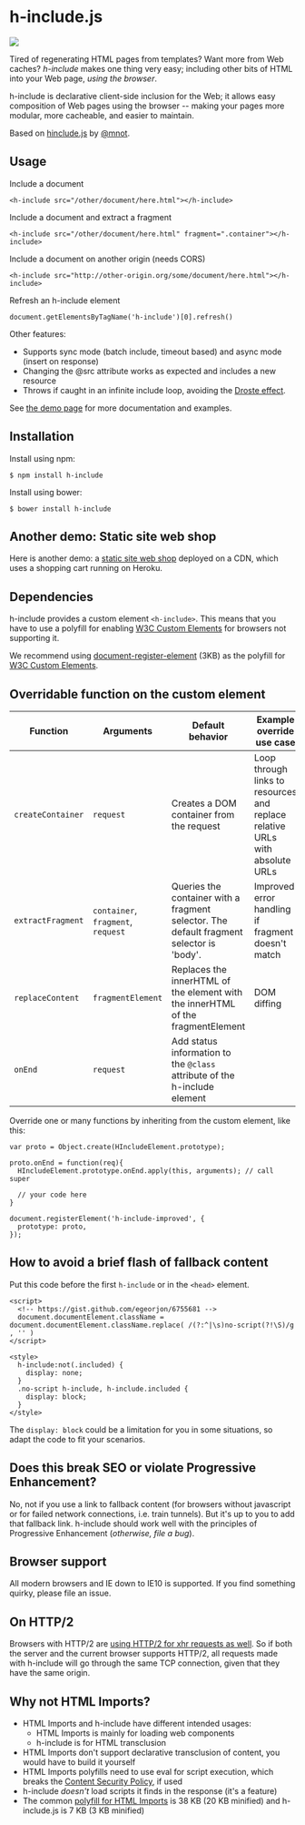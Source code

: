 # h-include.js

<a href="https://travis-ci.org/gustafnk/h-include"><img src="https://secure.travis-ci.org/gustafnk/h-include.png?branch=master"></a>

Tired of regenerating HTML pages from templates? Want more from Web caches?
*h-include* makes one thing very easy; including other bits of HTML into your
Web page, _using the browser_.

h-include is declarative client-side inclusion for the Web; it allows easy
composition of Web pages using the browser -- making your pages more modular,
more cacheable, and easier to maintain. 

Based on [hinclude.js](https://github.com/mnot/hinclude) by [@mnot](https://github.com/mnot/).

## Usage

Include a document

```
<h-include src="/other/document/here.html"></h-include>
```

Include a document and extract a fragment

```
<h-include src="/other/document/here.html" fragment=".container"></h-include>
```

Include a document on another origin (needs CORS)

```
<h-include src="http://other-origin.org/some/document/here.html"></h-include>
```

Refresh an h-include element

```
document.getElementsByTagName('h-include')[0].refresh()
```

Other features:

 - Supports sync mode (batch include, timeout based) and async mode (insert on response)
 - Changing the @src attribute works as expected and includes a new resource
 - Throws if caught in an infinite include loop, avoiding the [Droste effect](https://en.wikipedia.org/wiki/Droste_effect).

See [the demo page](http://gustafnk.github.com/h-include/) for more documentation and
examples.

## Installation

Install using npm:

```shell
$ npm install h-include
```

Install using bower:

```shell
$ bower install h-include
```

## Another demo: Static site web shop

Here is another demo: a [static site web shop](https://github.com/gustafnk/static-web-shop-example) deployed on a CDN, which uses a shopping cart running on Heroku.

## Dependencies

h-include provides a custom element `<h-include>`. This means that you have
to use a polyfill for enabling [W3C Custom Elements](http://w3c.github.io/webcomponents/spec/custom/) for browsers not supporting it.

We recommend using [document-register-element](https://github.com/WebReflection/document-register-element) (3KB) as the polyfill for [W3C Custom Elements](http://w3c.github.io/webcomponents/spec/custom/).

## Overridable function on the custom element

| Function | Arguments | Default behavior | Example override use case                                                     |
|-----------------|------------------------------|------------------------------------------------------------------------------------------|-------------------------------------------------------------------------------|
| `createContainer` | `request` | Creates a DOM container from the request | Loop through links to resources and  replace relative URLs with absolute URLs |
| `extractFragment` | `container`, `fragment`, `request` | Queries the container with a fragment selector. The default fragment selector is 'body'. | Improved error handling if fragment doesn't match |
| `replaceContent`  | `fragmentElement` | Replaces the innerHTML of the element with the innerHTML of the fragmentElement | DOM diffing |
| `onEnd`  | `request` | Add status information to the `@class` attribute of the h-include element | |

Override one or many functions by inheriting from the custom element, like this:

```
var proto = Object.create(HIncludeElement.prototype);

proto.onEnd = function(req){
  HIncludeElement.prototype.onEnd.apply(this, arguments); // call super

  // your code here
}

document.registerElement('h-include-improved', {
  prototype: proto,
});
```

## How to avoid a brief flash of fallback content

Put this code before the first `h-include` or in the `<head>` element.

```
<script>
  <!-- https://gist.github.com/egeorjon/6755681 -->
  document.documentElement.className = document.documentElement.className.replace( /(?:^|\s)no-script(?!\S)/g , '' )
</script>

<style>
  h-include:not(.included) {
    display: none;
  }
  .no-script h-include, h-include.included {
    display: block;
  }
</style>
```

The `display: block` could be a limitation for you in some situations, so adapt the code to fit your scenarios.

## Does this break SEO or violate Progressive Enhancement?

No, not if you use a link to fallback content (for browsers without javascript or for failed network connections, i.e. train tunnels). But it's up to you to add that fallback link. h-include should work well with the principles of Progressive Enhancement (*otherwise, file a bug*).

## Browser support

All modern browsers and IE down to IE10 is supported. If you find something quirky, please file an issue.

## On HTTP/2

Browsers with HTTP/2 are [using HTTP/2 for xhr requests as well](http://stackoverflow.com/questions/32592258/do-current-xhr-implementations-take-advantage-of-http-2). So if both the server and the current browser supports HTTP/2, all requests made with h-include will go through the same TCP connection, given that they have the same origin.

## Why not HTML Imports?

- HTML Imports and h-include have different intended usages:
  - HTML Imports is mainly for loading web components
  - h-include is for HTML transclusion
- HTML Imports don't support declarative transclusion of content, you would have to build it yourself
- HTML Imports polyfills need to use eval for script execution, which breaks the [Content Security Policy](https://developer.mozilla.org/en-US/docs/Web/Security/CSP), if used
- h-include *doesn't* load scripts it finds in the response (it's a feature)
- The common [polyfill for HTML Imports]() is 38 KB (20 KB minified) and h-include.js is 7 KB (3 KB minified)
